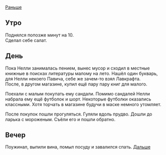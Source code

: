 [Раньше](2020.05.30.md)
## Утро
Поднялся попозже минут на 10.  
Сделал себе салат.
## День
Пока Нелли занималась пением, вынес мусор и сходил в местные книжные в поисках литературы малому на лето. Нашёл один букварь, для Нелли некоего Павича, себе же зачем-то взял Лавкрафта.  
После, в другом магазине, купил ещё пару пару книг для малого.

Поехали с малым покупать ему сандали. Помимо сандалей Нелли набрала ему ещё футболок и шорт. Некоторые футболки оказались классными. Хотя торчать в магазине будучи в маске немного утомляет.

После покупок пошли прогуляться. Гуляли вдоль прудво. Дошли до ларька с мороженым. Съёли его и пошли обратно.
## Вечер
Поужинал, выпили вина, помыл посуду и завалился спать.
[Дальше](2020.06.01.md)
